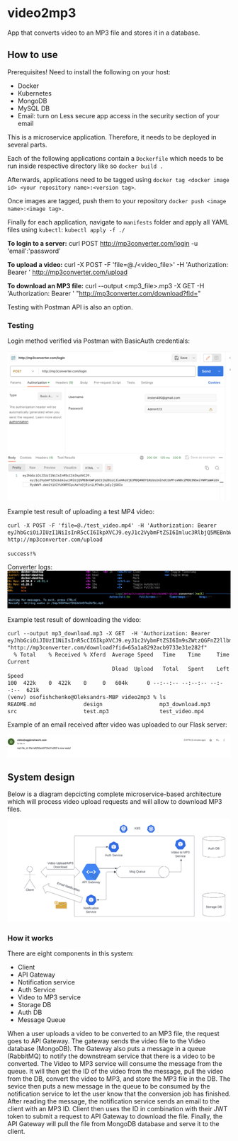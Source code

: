 # video2mp3
App that converts video to an MP3 file and stores it in a database.

## How to use

Prerequisites! Need to install the following on your host:

* Docker
* Kubernetes
* MongoDB
* MySQL DB
* Email: turn on Less secure app access in the security section of your email

This is a microservice application. Therefore, it needs to be deployed in several parts.

Each of the following applications contain a ```Dockerfile``` which needs to be run inside respective directory like so ```docker build .```

Afterwards, applications need to be tagged using ```docker tag <docker image id> <your repository name>:<version tag>```. 

Once images are tagged, push them to your repository ```docker push <image name>:<image tag>.```

Finally for each application, navigate to ```manifests``` folder and apply all YAML files using ```kubectl```: ```kubectl apply -f ./```

**To login to a server:**
curl POST http://mp3converter.com/login -u 'email':'password'

**To upload a video:**
curl -X POST -F 'file=@./<video_file>' -H 'Authorization: Bearer <token>' http://mp3converter.com/upload

**To download an MP3 file:**
curl --output <mp3_file>.mp3 -X GET  -H 'Authorization: Bearer <token>' "http://mp3converter.com/download?fid=<fid>"

Testing with Postman API is also an option.

### Testing

Login method verified via Postman with BasicAuth credentials:

![Login to Gateway](design/testing/Login_Gateway.png)

Example test result of uploading a test MP4 video:

```
curl -X POST -F 'file=@./test_video.mp4' -H 'Authorization: Bearer eyJhbGciOiJIUzI1NiIsInR5cCI6IkpXVCJ9.eyJ1c2VybmFtZSI6Imluc3RlbjQ5MEBnbWFpbC5jb20iLCJleHAiOjE3MDUwMzAwODAsImlhdCI6MTcwNDk0MzY4MCwiYWRtaW4iOnRydWV9.4n7KMAuFnPVdQYCK4cVr3zcurmtrQ9s2Fx3V57ZnYX8' http://mp3converter.com/upload

success!%
```
Converter logs:
![Converter_upload_log](design/testing/Converter_upload_log.png)

Example test result of downloading the video:
```
curl --output mp3_download.mp3 -X GET  -H 'Authorization: Bearer eyJhbGciOiJIUzI1NiIsInR5cCI6IkpXVCJ9.eyJ1c2VybmFtZSI6Im9sZWtzQGFnZ2llbmV0d29yay5jb20iLCJleHAiOjE3MDUxNzg3ODAsImlhdCI6MTcwNTA5MjM4MCwiYWRtaW4iOnRydWV9.gOeV5MAEE0eWeYDRWZOWohgcA3ut6cHCZmyDlKUG3wM' "http://mp3converter.com/download?fid=65a1a8292acb9733e31e282f"
  % Total    % Received % Xferd  Average Speed   Time    Time     Time  Current
                                 Dload  Upload   Total   Spent    Left  Speed
100  422k    0  422k    0     0   604k      0 --:--:-- --:--:-- --:--:--  621k
(venv) osofishchenko@Oleksandrs-MBP video2mp3 % ls
README.md               design                  mp3_download.mp3        src                     test.mp3                test_video.mp4
```

Example of an email received after video was uploaded to our Flask server:

![Email_example](design/testing/email_example.png)


## System design

Below is a diagram depcicting complete microservice-based architecture which will process video upload requests and will allow to download MP3 files.

![system design](design/video2mp3.png)

### How it works

There are eight components in this system:

* Client
* API Gateway
* Notification service
* Auth Service
* Video to MP3 service
* Storage DB
* Auth DB
* Message Queue

When a user uploads a video to be converted to an MP3 file, the request goes to API Gateway. The gateway sends the video file to the Video database (MongoDB). The Gateway also puts a message in a queue (RabbitMQ) to notify the downstream service that there is a video to be converted. The Video to MP3 service will consume the message from the queue. It will then get the ID of the video from the message, pull the video from the DB, convert the video to MP3, and store the MP3 file in the DB. The sevice then puts a new message in the queue to be consumed by the notification service to let the user know that the conversion job has finished. After reading the message, the notification service sends an email to the client with an MP3 ID. Client then uses the ID in combination with their JWT token to submit a request to API Gateway to download the file. Finally, the API Gateway will pull the file from MongoDB database and serve it to the client.
